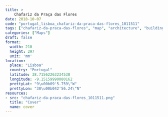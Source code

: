 ```yaml
---
title: > 
    Chafariz da Praça das Flores
date: 2018-10-07
code: "portugal_lisboa_chafariz-da-praca-das-flores_1011511"
tags: ["chafariz-da-praca-das-flores", "map", "architecture", "buildings", "Lisboa", "Portugal"]
categories: ["Maps"]
draft: false
format:
  width: 210
  height: 297
  unit: 'mm'
location:
  place: "Lisboa"
  country: "Portugal"
  latitude: 38.71562263234538
  longitude: -9.15159990080162
  prettyLat: "9\u00b09'5.759\"W"
  prettyLon: "38\u00b042'56.24\"N"
resources:
- src: "chafariz-da-praca-das-flores_1011511.png"
  title: "Cover"
  name: cover
---
```

